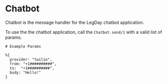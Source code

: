 # Chatbot


Chatbot is the message handler for the LegDay chatbot application.

To use the the chatbot application, call the `Chatbot.send/1` with a valid list of params.

```
# Example Params

%{
  provider: "twilio",
  from: "+1##########",
  to:  "+1##########",
  body: "Hello!"
}

```
